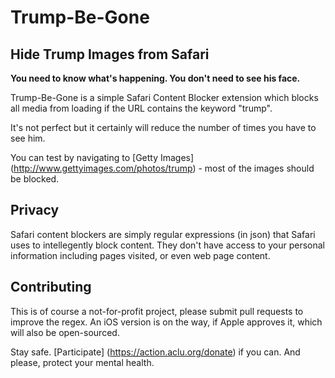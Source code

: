 
# Trump-Be-Gone 

## Hide Trump Images from Safari

**You need to know what's happening. You don't need to see his face.**

Trump-Be-Gone is a simple Safari Content Blocker extension which blocks all media from loading if the URL contains the keyword "trump".

It's not perfect but it certainly will reduce the number of times you have to see him.

You can test by navigating to [Getty Images] (http://www.gettyimages.com/photos/trump) - most of the images should be blocked.

## Privacy

Safari content blockers are simply regular expressions (in json) that Safari uses to intellegently block content. They don't have access to your personal information including pages visited, or even web page content.

## Contributing
This is of course a not-for-profit project, please submit pull requests to improve the regex. An iOS version is on the way, if Apple approves it, which will also be open-sourced.

Stay safe. [Participate] (https://action.aclu.org/donate) if you can. And please, protect your mental health.